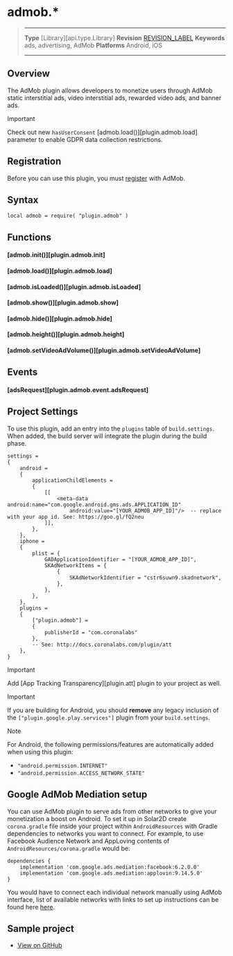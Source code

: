 # admob.*

> --------------------- ------------------------------------------------------------------------------------------
> __Type__              [Library][api.type.Library]
> __Revision__          [REVISION_LABEL](REVISION_URL)
> __Keywords__          ads, advertising, AdMob
> __Platforms__			Android, iOS
> --------------------- ------------------------------------------------------------------------------------------


## Overview

The AdMob plugin allows developers to monetize users through AdMob static interstitial ads, video interstitial ads, rewarded video ads, and banner ads.

<div class="guide-notebox-imp">
<div class="notebox-title-imp">Important</div>

Check out new `hasUserConsent`  [admob.load()][plugin.admob.load] parameter to enable GDPR data collection restrictions.

</div>


## Registration

Before you can use this plugin, you must [register](https://www.google.com/admob/) with AdMob.


## Syntax

	local admob = require( "plugin.admob" )


## Functions

#### [admob.init()][plugin.admob.init]

#### [admob.load()][plugin.admob.load]

#### [admob.isLoaded()][plugin.admob.isLoaded]

#### [admob.show()][plugin.admob.show]

#### [admob.hide()][plugin.admob.hide]

#### [admob.height()][plugin.admob.height]

#### [admob.setVideoAdVolume()][plugin.admob.setVideoAdVolume]


## Events

#### [adsRequest][plugin.admob.event.adsRequest]


## Project Settings

To use this plugin, add an entry into the `plugins` table of `build.settings`. When added, the build server will integrate the plugin during the build phase.

``````{ brush="lua" gutter="false" first-line="1" highlight="[5,6,7,8,9,10,11,15,16,17,18,19,20,21,22,26,27,28,29,30]" }
settings =
{
	android =
	{
		applicationChildElements =
		{
			[[
				<meta-data android:name="com.google.android.gms.ads.APPLICATION_ID"
					android:value="[YOUR_ADMOB_APP_ID]"/>  -- replace with your app id. See: https://goo.gl/fQ2neu
			]],
		},
	},
	iphone =
	{
		plist = {
			GADApplicationIdentifier = "[YOUR_ADMOB_APP_ID]",
			SKAdNetworkItems = {
				{
					SKAdNetworkIdentifier = "cstr6suwn9.skadnetwork",
				},
			},
		},
	},
	plugins =
	{
		["plugin.admob"] =
		{
			publisherId = "com.coronalabs"
		},
		-- See: http://docs.coronalabs.com/plugin/att
	},
}
``````

<div class="guide-notebox-imp">
<div class="notebox-title-imp">Important</div>

Add [App Tracking Transparency][plugin.att] plugin to your project as well.

</div>


<div class="guide-notebox-imp">
<div class="notebox-title-imp">Important</div>

If you are building for Android, you should __remove__ any legacy inclusion of the `["plugin.google.play.services"]` plugin from your `build.settings`.

</div>

<div class="guide-notebox">
<div class="notebox-title">Note</div>

For Android, the following permissions/features are automatically added when using this plugin:

* `"android.permission.INTERNET"`
* `"android.permission.ACCESS_NETWORK_STATE"`

</div>


## Google AdMob Mediation setup

You can use AdMob plugin to serve ads from other networks to give your monetization a boost on Android.
To set it up in Solar2D create `corona.gradle` file inside your project within `AndroidResources` with Gradle dependencies to networks you want to connect. For example, to use Facebook Audience Network and AppLoving contents of `AndroidResources/corona.gradle` would be:

```
dependencies {
    implementation 'com.google.ads.mediation:facebook:6.2.0.0'
    implementation 'com.google.ads.mediation:applovin:9.14.5.0'
}
```

You would have to connect each individual network manually using AdMob interface, list of available networks with links to set up instructions can be found here [here](https://developers.google.com/admob/android/mediate#mediation-networks).


## Sample project

* [View on GitHub](https://github.com/coronalabs/plugins-sample-admob)
